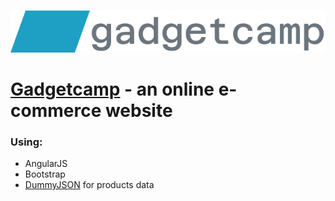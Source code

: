 ![logo](https://github.com/schmev91/gadgetcamp/blob/master/src/img/gadgetcamp-logo.png)
# [Gadgetcamp](https://schmev91.github.io/gadgetcamp/) - an online e-commerce website
### Using:
- AngularJS
- Bootstrap
- [DummyJSON](https://github.com/Ovi/DummyJSON) for products data
